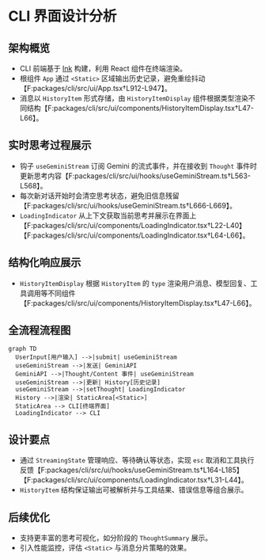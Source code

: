 # CLI 界面设计分析

## 架构概览
- CLI 前端基于 [Ink](https://github.com/vadimdemedes/ink) 构建，利用 React 组件在终端渲染。
- 根组件 `App` 通过 `<Static>` 区域输出历史记录，避免重绘抖动【F:packages/cli/src/ui/App.tsx†L912-L947】。
- 消息以 `HistoryItem` 形式存储，由 `HistoryItemDisplay` 组件根据类型渲染不同结构【F:packages/cli/src/ui/components/HistoryItemDisplay.tsx†L47-L66】。

## 实时思考过程展示
- 钩子 `useGeminiStream` 订阅 Gemini 的流式事件，并在接收到 `Thought` 事件时更新思考内容【F:packages/cli/src/ui/hooks/useGeminiStream.ts†L563-L568】。
- 每次新对话开始时会清空思考状态，避免旧信息残留【F:packages/cli/src/ui/hooks/useGeminiStream.ts†L666-L669】。
- `LoadingIndicator` 从上下文获取当前思考并展示在界面上【F:packages/cli/src/ui/components/LoadingIndicator.tsx†L22-L40】【F:packages/cli/src/ui/components/LoadingIndicator.tsx†L64-L66】。

## 结构化响应展示
- `HistoryItemDisplay` 根据 `HistoryItem` 的 `type` 渲染用户消息、模型回复、工具调用等不同组件【F:packages/cli/src/ui/components/HistoryItemDisplay.tsx†L47-L66】。

## 全流程流程图
```mermaid
graph TD
  UserInput[用户输入] -->|submit| useGeminiStream
  useGeminiStream -->|发送| GeminiAPI
  GeminiAPI -->|Thought/Content 事件| useGeminiStream
  useGeminiStream -->|更新| History[历史记录]
  useGeminiStream -->|setThought| LoadingIndicator
  History -->|渲染| StaticArea[<Static>]
  StaticArea --> CLI[终端界面]
  LoadingIndicator --> CLI
```

## 设计要点
- 通过 `StreamingState` 管理响应、等待确认等状态，实现 `esc` 取消和工具执行反馈【F:packages/cli/src/ui/hooks/useGeminiStream.ts†L164-L185】【F:packages/cli/src/ui/components/LoadingIndicator.tsx†L31-L44】。
- `HistoryItem` 结构保证输出可被解析并与工具结果、错误信息等组合展示。

## 后续优化
- 支持更丰富的思考可视化，如分阶段的 `ThoughtSummary` 展示。
- 引入性能监控，评估 `<Static>` 与消息分片策略的效果。

